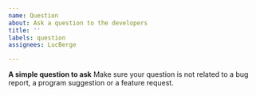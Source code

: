 ```yaml
---
name: Question
about: Ask a question to the developers
title: ''
labels: question
assignees: LucBerge

---
```


**A simple question to ask**
Make sure your question is not related to a bug report, a program suggestion or a feature request.
